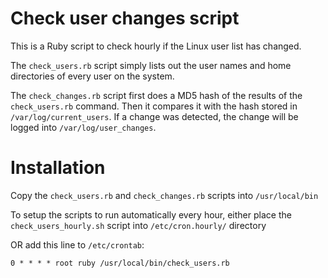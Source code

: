 
# Check user changes script
This is a Ruby script to check hourly if the Linux user list has changed. 

The `check_users.rb` script simply lists out the user names and home directories of every user on the system.

The `check_changes.rb` script first does a MD5 hash of the results of the `check_users.rb` command. Then it compares it with the hash stored in `/var/log/current_users`. If a change was detected, the change will be logged into `/var/log/user_changes`.

# Installation

Copy the `check_users.rb` and `check_changes.rb` scripts into `/usr/local/bin`

To setup the scripts to run automatically every hour, either place the `check_users_hourly.sh` script into `/etc/cron.hourly/` directory 

OR add this line to `/etc/crontab`:

`0 * * * * root ruby /usr/local/bin/check_users.rb`



